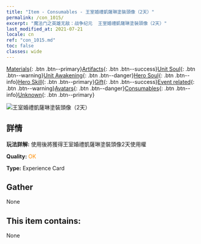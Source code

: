 ```yaml
---
title: "Item - Consumables - 王室婚禮凱薩琳塗裝頭像（2天）"
permalink: /con_1015/
excerpt: "魔法门之英雄无敌：战争纪元  王室婚禮凱薩琳塗裝頭像（2天）"
last_modified_at: 2021-07-21
locale: cn
ref: "con_1015.md"
toc: false
classes: wide
---
```

 [Materials](/ItemsCN/){: .btn .btn--primary}[Artifacts](/ItemsCN/Artifacts/){: .btn .btn--success}[Unit Soul](/ItemsCN/UnitSoul/){: .btn .btn--warning}[Unit Awakening](/ItemsCN/UnitAwakening/){: .btn .btn--danger}[Hero Soul](/ItemsCN/HeroSoul/){: .btn .btn--info}[Hero Skill](/ItemsCN/HeroSkill/){: .btn .btn--primary}[Gift](/ItemsCN/Gift/){: .btn .btn--success}[Event related](/ItemsCN/Events/){: .btn .btn--warning}[Avatars](/ItemsCN/Avatars/){: .btn .btn--danger}[Consumables](/ItemsCN/Consumables/){: .btn .btn--info}[Unknown](/ItemsCN/Unknown/){: .btn .btn--primary}

 ![王室婚禮凱薩琳塗裝頭像（2天）](/images/h/h_Catherine4.jpg)

## 詳情
 **玩法詳解:** 使用後將獲得王室婚禮凱薩琳塗裝頭像2天使用權

 **Quality:** <span style="color: #FF8C00">OK</span>

 **Type:** Experience Card

## Gather

  None

## This item contains:

  None

